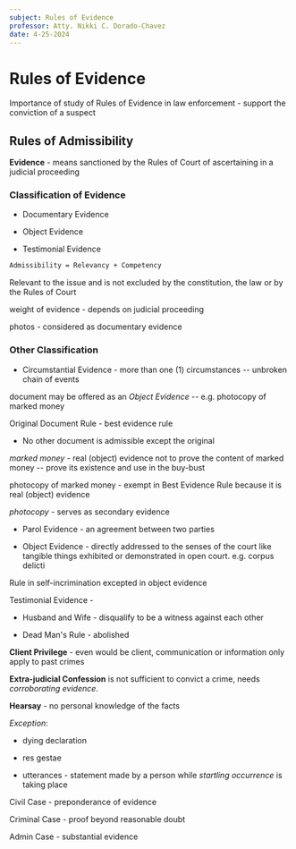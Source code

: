 ```yaml
---
subject: Rules of Evidence
professor: Atty. Nikki C. Dorado-Chavez
date: 4-25-2024
---
```


# Rules of Evidence

Importance of study of Rules of Evidence in law enforcement - support the conviction of a suspect

## Rules of Admissibility

**Evidence** - means sanctioned by the Rules of Court of ascertaining in a judicial proceeding

### Classification of Evidence

- Documentary Evidence

- Object Evidence

- Testimonial Evidence

```bash
Admissibility = Relevancy + Competency
```

Relevant to the issue and is not excluded by the constitution, the law or by the Rules of Court

weight of evidence - depends on judicial proceeding

photos - considered as documentary evidence

### Other Classification

- Circumstantial Evidence - more than one (1) circumstances -- unbroken chain of events

document may be offered as an _Object Evidence_ -- e.g. photocopy of marked money

Original Document Rule - best evidence rule

- No other document is admissible except the original

_marked money_ - real (object) evidence not to prove the content of marked money -- prove its existence and use in the buy-bust

photocopy of marked money - exempt in Best Evidence Rule because it is real (object) evidence

_photocopy_ - serves as secondary evidence

- Parol Evidence - an agreement between two parties

- Object Evidence - directly addressed to the senses of the court like tangible things exhibited or demonstrated in open court. e.g. corpus delicti

Rule in self-incrimination excepted in object evidence

Testimonial Evidence -

- Husband and Wife - disqualify to be a witness against each other

- Dead Man's Rule - abolished

**Client Privilege** - even would be client, communication or information only apply to past crimes

**Extra-judicial Confession** is not sufficient to convict a crime, needs _corroborating evidence_.

**Hearsay** - no personal knowledge of the facts

_Exception_:

- dying declaration

- res gestae

- utterances - statement made by a person while _startling occurrence_ is taking place

Civil Case - preponderance of evidence

Criminal Case - proof beyond reasonable doubt

Admin Case - substantial evidence
